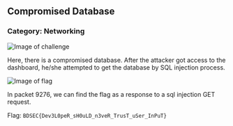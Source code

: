 ## Compromised Database
### Category: Networking

![Image of challenge](https://i.imgur.com/wReoZ2h.png)

Here, there is a compromised database. After the attacker got access to the dashboard, he/she attempted to get the database by SQL injection process.

![Image of flag](https://i.imgur.com/VAeVZZs.png)

In packet 9276, we can find the flag as a response to a sql injection GET request.

Flag: `BDSEC{Dev3L0peR_sH0uLD_n3veR_TrusT_uSer_InPuT}`